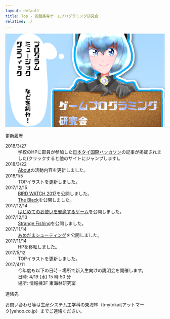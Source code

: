 ```yaml
---
layout: default
title: Top - 函館高専ゲームプログラミング研究会
relative: ./
---
```

<div class="top_image">
<img src="./img/top20180105.png" alt="TOPイラスト"/>
</div>

<div class="content">
<div class="main">

<p class="title">
更新履歴
</p>

<dl>

<dt>2018/3/27</dt>
<dd>学校のHPに部員が参加した<a href="http://www.hakodate-ct.ac.jp/news/15633.html">日本タイ国際ハッカソン</a>の記事が掲載されました(クリックすると他のサイトにジャンプします)。</dd>

<dt>2018/3/22</dt>
<dd><a href="./about/">About</a>の活動内容を更新しました。</dd>

<dt>2018/1/5</dt>
<dd>TOPイラストを更新しました。</dd>

<dt>2017/12/15</dt>
<dd><a href="./game/bird2017/">BIRD WATCH 2017</a>を公開しました。<br>
<a href="./game/black/">The Black</a>を公開しました。</dd>

<dt>2017/12/14</dt>
<dd><a href="./game/hajiotu/">はじめてのお使いを邪魔するゲーム</a>を公開しました。</dd>

<dt>2017/12/13</dt>
<dd><a href="./game/fishing/">Strange Fishing</a>を公開しました。</dd>

<dt>2017/11/14</dt>
<dd><a href="./game/amedama/">あめだまシューティング</a>を公開しました。</dd>

<dt>2017/11/14</dt>
<dd>
HPを移転しました。
</dd>

<dt>2017/5/12</dt>
<dd>TOPイラストを更新しました。</dd>

<dt>2017/4/11</dt>
<dd>
今年度も以下の日時・場所で新入生向けの説明会を開催します。
<br>
日時: 4/19 (水) 15 時 50 分
<br>
場所: 情報棟3F 東海林研究室</dd>

</dl>

<p class="title">
連絡先
</p>

<p>
お問い合わせ等は生産システム工学科の東海林（tmytokai[アットマーク]yahoo.co.jp）までご連絡ください。
</p>

</div>
</div>
